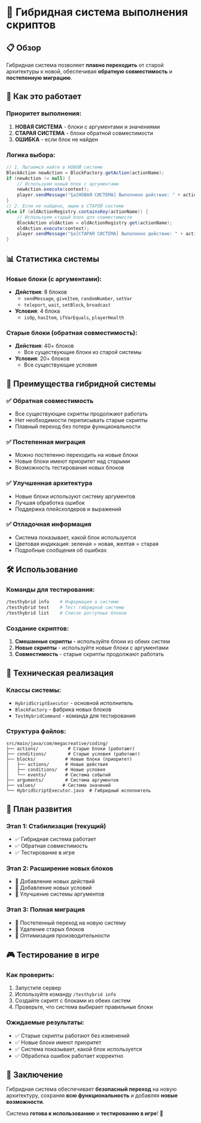 # 🚀 Гибридная система выполнения скриптов

## 📋 Обзор

Гибридная система позволяет **плавно переходить** от старой архитектуры к новой, обеспечивая **обратную совместимость** и **постепенную миграцию**.

## 🔄 Как это работает

### Приоритет выполнения:
1. **НОВАЯ СИСТЕМА** - блоки с аргументами и значениями
2. **СТАРАЯ СИСТЕМА** - блоки обратной совместимости
3. **ОШИБКА** - если блок не найден

### Логика выбора:
```java
// 1. Пытаемся найти в НОВОЙ системе
BlockAction newAction = BlockFactory.getAction(actionName);
if (newAction != null) {
    // Используем новый блок с аргументами
    newAction.execute(context);
    player.sendMessage("§a[НОВАЯ СИСТЕМА] Выполнено действие: " + actionName);
} 
// 2. Если не найдено, ищем в СТАРОЙ системе
else if (oldActionRegistry.containsKey(actionName)) {
    // Используем старый блок для совместимости
    BlockAction oldAction = oldActionRegistry.get(actionName);
    oldAction.execute(context);
    player.sendMessage("§e[СТАРАЯ СИСТЕМА] Выполнено действие: " + actionName);
}
```

## 📊 Статистика системы

### Новые блоки (с аргументами):
- **Действия**: 8 блоков
  - `sendMessage`, `giveItem`, `randomNumber`, `setVar`
  - `teleport`, `wait`, `setBlock`, `broadcast`
- **Условия**: 4 блока
  - `isOp`, `hasItem`, `ifVarEquals`, `playerHealth`

### Старые блоки (обратная совместимость):
- **Действия**: 40+ блоков
  - Все существующие блоки из старой системы
- **Условия**: 20+ блоков
  - Все существующие условия

## 🎯 Преимущества гибридной системы

### ✅ Обратная совместимость
- Все существующие скрипты продолжают работать
- Нет необходимости переписывать старые скрипты
- Плавный переход без потери функциональности

### ✅ Постепенная миграция
- Можно постепенно переходить на новые блоки
- Новые блоки имеют приоритет над старыми
- Возможность тестирования новых блоков

### ✅ Улучшенная архитектура
- Новые блоки используют систему аргументов
- Лучшая обработка ошибок
- Поддержка плейсхолдеров и выражений

### ✅ Отладочная информация
- Система показывает, какой блок используется
- Цветовая индикация: зеленая = новая, желтая = старая
- Подробные сообщения об ошибках

## 🛠 Использование

### Команды для тестирования:
```bash
/testhybrid info    # Информация о системе
/testhybrid test    # Тест гибридной системы
/testhybrid list    # Список доступных блоков
```

### Создание скриптов:
1. **Смешанные скрипты** - используйте блоки из обеих систем
2. **Новые скрипты** - используйте новые блоки с аргументами
3. **Совместимость** - старые скрипты продолжают работать

## 🔧 Техническая реализация

### Классы системы:
- `HybridScriptExecutor` - основной исполнитель
- `BlockFactory` - фабрика новых блоков
- `TestHybridCommand` - команда для тестирования

### Структура файлов:
```
src/main/java/com/megacreative/coding/
├── actions/           # Старые блоки (работают)
├── conditions/        # Старые условия (работают)
├── blocks/           # Новые блоки (приоритет)
│   ├── actions/      # Новые действия
│   ├── conditions/   # Новые условия
│   └── events/       # Система событий
├── arguments/        # Система аргументов
├── values/          # Система значений
└── HybridScriptExecutor.java  # Гибридный исполнитель
```

## 🚀 План развития

### Этап 1: Стабилизация (текущий)
- ✅ Гибридная система работает
- ✅ Обратная совместимость
- ✅ Тестирование в игре

### Этап 2: Расширение новых блоков
- 🔄 Добавление новых действий
- 🔄 Добавление новых условий
- 🔄 Улучшение системы аргументов

### Этап 3: Полная миграция
- 🔄 Постепенный переход на новую систему
- 🔄 Удаление старых блоков
- 🔄 Оптимизация производительности

## 🎮 Тестирование в игре

### Как проверить:
1. Запустите сервер
2. Используйте команду `/testhybrid info`
3. Создайте скрипт с блоками из обеих систем
4. Проверьте, что система выбирает правильные блоки

### Ожидаемые результаты:
- ✅ Старые скрипты работают без изменений
- ✅ Новые блоки имеют приоритет
- ✅ Система показывает, какой блок используется
- ✅ Обработка ошибок работает корректно

## 📝 Заключение

Гибридная система обеспечивает **безопасный переход** на новую архитектуру, сохраняя **всю функциональность** и добавляя **новые возможности**. 

Система **готова к использованию** и **тестированию в игре**! 🎉 